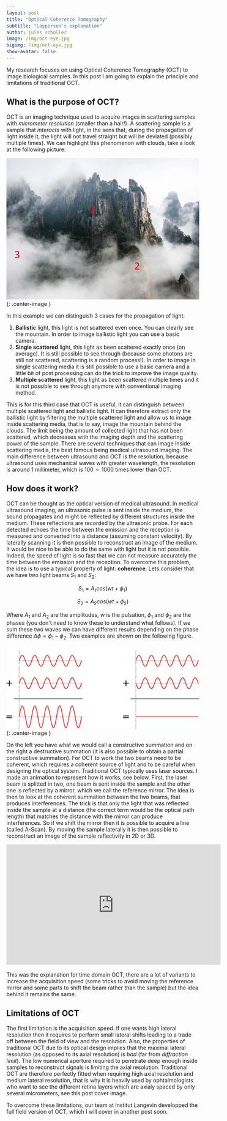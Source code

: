 ```yaml
---
layout: post
title: "Optical Coherence Tomography"
subtitle: "Layperson's explanation"
author: jules_scholler
image: /img/oct-eye.jpg
bigimg: /img/oct-eye.jpg
show-avatar: false
---
```


My research focuses on using Optical Coherence Tomography (OCT) to image biological samples. In this post I am going to explain the principle and limitations of traditional OCT.

## What is the purpose of OCT?

OCT is an imaging technique used to acquire images in scattering samples with *micrometer resolution* (smaller than a hair!). A scattering sample is a sample that *interacts* with light, in the sens that, during the propagation of light inside it, the light will not travel straight but will be deviated (possibly multiple times). We can highlight this phenomenon with clouds, take a look at the following picture:

![Cloudy mountain](../img/clouds_mountain.jpg){: .center-image }

In this example we can distinguish 3 cases for the propagation of light:

1. **Ballistic** light, this light is not scattered even once. You can clearly see the mountain. In order to image ballistic light you can use a basic camera.
2. **Single scattered** light, this light as been scattered exactly once (on average). It is still possible to see through (because some photons are still not scattered, scattering is a random process!). In order to image in single scattering media it is still possible to use a basic camera and a little bit of post processing can do the trick to improve the image quality.
3. **Multiple scattered** light, this light as been scattered multiple times and it is not possible to see through anymore with conventional imaging method.

This is for this third case that OCT is useful, it can distinguish between multiple scattered light and ballistic light. It can therefore extract only the ballistic light by filtering the multiple scattered light and allow us to image inside scattering media, that is to say, image the mountain behind the clouds. The limit being the amount of collected light that has not been scattered, which decreases with the imaging depth and the scattering power of the sample. There are several techniques that can image inside scattering media, the best famous being medical ultrasound imaging. The main difference between ultrasound and OCT is the resolution, because ultrasound uses mechanical waves with greater wavelength, the resolution is around 1 millimeter, which is $100 \sim 1000$ times lower than OCT.

## How does it work?

OCT can be thought as the optical version of medical ultrasound. In medical ultrasound imaging, an ultrasonic pulse is sent inside the medium, the sound propagates and might be reflected by different structures inside the medium. These reflections are recorded by the ultrasonic probe. For each detected echoes the time between the emission and the reception is measured and converted into a distance (assuming constant velocity). By laterally scanning it is then possible to reconstruct an image of the medium. It would be nice to be able to do the same with light but it is not possible. Indeed, the speed of light is so fast that we can not measure accurately the time between the emission and the reception. To overcome this problem, the idea is to use a typical property of light: **coherence**. Lets consider that we have two light beams $S_1$ and $S_2$:

$$ S_1 = A_1 cos(wt+\phi_1) $$

$$ S_2 = A_2 cos(wt+\phi_2) $$

Where $A_1$ and $A_2$ are the amplitudes, $w$ is the pulsation, $\phi_1$ and $\phi_2$ are the phases (you don't need to know these to understand what follows). If we sum these two waves we can have different results depending on the phase difference $\Delta \phi = \phi_1 - \phi_2$. Two examples are shown on the following figure.

![Interferences with two waves](../img/interference_of_two_waves.png){: .center-image }

On the left you have what we would call a constructive summation and on the right a destructive summation (it is also possible to obtain a partial constructive summation). For OCT to work the two beams need to be coherent, which requires a coherent source of light and to be careful when designing the optical system. Traditional OCT typically uses laser sources. I made an animation to represent how it works, see below. First, the laser beam is splitted in two, one beam is sent inside the sample and the other one is reflected by a mirror, which we call the reference mirror. The idea is then to look at the coherent summation between the two beams, that produces interferences. The trick is that only the light that was reflected inside the sample at a distance (the correct term would be the optical path length) that matches the distance with the mirror can produce interferences. So if we shift the mirror then it is possible to acquire a line (called A-Scan). By moving the sample laterally it is then possible to reconstruct an image of the sample reflectivity in 2D or 3D.

<center>
<iframe width="560" height="315" src="https://www.youtube.com/embed/yHVU5-zMBNE?rel=0" frameborder="0" allow="accelerometer; autoplay; encrypted-media; gyroscope; picture-in-picture" allowfullscreen></iframe>
</center>

This was the explanation for time domain OCT, there are a lot of variants to increase the acquisition speed (some tricks to avoid moving the reference mirror and some parts to shift the beam rather than the sample) but the idea behind it remains the same.

## Limitations of OCT

The first limitation is the acquisition speed. If one wants high lateral resolution then it requires to perform small lateral shifts leading to a trade off between the field of view and the resolution. Also, the properties of traditional OCT due to its optical design implies that the maximal lateral resolution (as opposed to its axial resolution) is *bad* (far from *diffraction limit*). The low numerical aperture required to penetrate deep enough inside samples to reconstruct signals is limiting the axial resolution. Traditional OCT are therefore perfectly fitted when requiring high axial resolution and medium lateral resolution, that is why it is heavily used by ophtalmologists who want to see the different retina layers which are axialy spaced by only several micrometers, see this post cover image.

To overcome these limitations, our team at Institut Langevin developped the full field version of OCT, which I will cover in another post soon.
